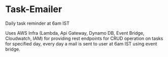 # Task-Emailer
Daily task reminder at 6am IST

Uses AWS Infra (Lambda, Api Gateway, Dynamo DB, Event Bridge, Cloudwatch, IAM) for providing rest endpoints for CRUD operation on tasks for specified day, every day a mail is sent to user at 6am IST using event bridge.

